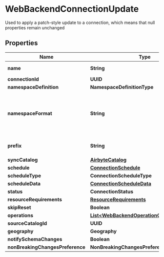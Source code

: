

# WebBackendConnectionUpdate

Used to apply a patch-style update to a connection, which means that null properties remain unchanged

## Properties

| Name | Type | Description | Notes |
|------------ | ------------- | ------------- | -------------|
|**name** | **String** | Name that will be set to the connection |  [optional] |
|**connectionId** | **UUID** |  |  |
|**namespaceDefinition** | **NamespaceDefinitionType** |  |  [optional] |
|**namespaceFormat** | **String** | Used when namespaceDefinition is &#39;customformat&#39;. If blank then behaves like namespaceDefinition &#x3D; &#39;destination&#39;. If \&quot;${SOURCE_NAMESPACE}\&quot; then behaves like namespaceDefinition &#x3D; &#39;source&#39;. |  [optional] |
|**prefix** | **String** | Prefix that will be prepended to the name of each stream when it is written to the destination. |  [optional] |
|**syncCatalog** | [**AirbyteCatalog**](AirbyteCatalog.md) |  |  [optional] |
|**schedule** | [**ConnectionSchedule**](ConnectionSchedule.md) |  |  [optional] |
|**scheduleType** | **ConnectionScheduleType** |  |  [optional] |
|**scheduleData** | [**ConnectionScheduleData**](ConnectionScheduleData.md) |  |  [optional] |
|**status** | **ConnectionStatus** |  |  [optional] |
|**resourceRequirements** | [**ResourceRequirements**](ResourceRequirements.md) |  |  [optional] |
|**skipReset** | **Boolean** |  |  [optional] |
|**operations** | [**List&lt;WebBackendOperationCreateOrUpdate&gt;**](WebBackendOperationCreateOrUpdate.md) |  |  [optional] |
|**sourceCatalogId** | **UUID** |  |  [optional] |
|**geography** | **Geography** |  |  [optional] |
|**notifySchemaChanges** | **Boolean** |  |  [optional] |
|**nonBreakingChangesPreference** | **NonBreakingChangesPreference** |  |  [optional] |




